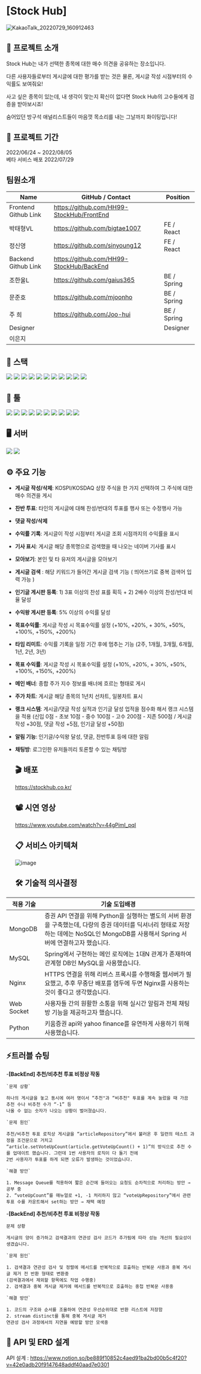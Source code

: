# [Stock Hub]
![KakaoTalk_20220729_160912463](https://user-images.githubusercontent.com/105052690/181703671-b380ca2e-bc55-418a-a9f2-7264d4a77f25.jpg)

## 📢 프로젝트 소개
Stock Hub는 내가 선택한 종목에 대한 매수 의견을 공유하는 장소입니다.

다른 사용자들로부터 게시글에 대한 평가를 받는 것은 물론, 게시글 작성 시점부터의 수익률도 보여줘요!

사고 싶은 종목이 있는데, 내 생각이 맞는지 확신이 없다면 Stock Hub의 고수들에게 검증을 받아보시죠!

숨어있던 방구석 애널리스트들이 마음껏 목소리를 내는 그날까지 화이팅입니다!

## 📆 프로젝트 기간
2022/06/24 ~ 2022/08/05 <br/>
베타 서비스 배포 2022/07/29 

## 팀원소개
| Name                 | GitHub / Contact                          | Position    |
| -------------------- | --------------------------------------    | ----------- |
| Frontend Github Link | https://github.com/HH99-StockHub/FrontEnd 
| 박태형VL             |  https://github.com/bigtae1007             | FE / React  |
| 정신영               | https://github.com/sinyoung12              | FE / React  |
| Backend Github Link  | https://github.com/HH99-StockHub/BackEnd  |
| 조한울L              | https://github.com/gaius365                | BE / Spring |
| 문준호               | https://github.com/mjoonho                 | BE / Spring |
| 주 희                | https://github.com/Joo-hui                 | BE / Spring |
| Designer             |                                            | Designer   |
| 이은지               |                                            |            |


  ## 🚀  스택
 <img src="https://img.shields.io/badge/SpringBoot-6DB33F?style=flat&logo=SpringBoot&logoColor=white"/> <img src="https://img.shields.io/badge/Spring Security-6DB33F?style=flat&logo=Spring Security&logoColor=white"/> <img src="https://img.shields.io/badge/Java-007396?style=flat&logo=java&logoColor=white"/>  <img src="https://img.shields.io/badge/Python-3776AB?style=flat&logo=Python&logoColor=white"/> <img src="https://img.shields.io/badge/PyCharm-000000?style=flat&logo=PyCharm&logoColor=white"/> <img src="https://img.shields.io/badge/JWT-000000?style=flat&logo=JWT&logoColor=white"/> <img src="https://img.shields.io/badge/Flask-000000?style=flat&logo=Flask&logoColor=white"/> <img src="https://img.shields.io/badge/Gradle-02303A?style=flat&logo=Gradle&logoColor=white"/> <img src="https://img.shields.io/badge/Redis-DC382D?style=flat&logo=Redis&logoColor=white"/> <img src="https://img.shields.io/badge/STOMP-885630?style=flat&logo=stomp&logoColor=white"/> <img src="https://img.shields.io/badge/SockJS-2A2A2A?style=flat&logo=SockJS&logoColor=white"/>


  ## 🔧 툴
  <img src="https://img.shields.io/badge/GitHub-181717?style=flat&logo=GitHub&logoColor=white"/> <img src="https://img.shields.io/badge/IntelliJ IDEA-000000?style=flat&logo=IntelliJ IDEA&logoColor=white"/> <img src="https://img.shields.io/badge/Sourcetree-0052CC?style=flat&logo=Sourcetree&logoColor=white"/> <img src="https://img.shields.io/badge/Notion-000000?style=flat&logo=Notion&logoColor=white"/> <img src="https://img.shields.io/badge/Postman-FF6C37?style=flat&logo=Postman&logoColor=white"/> <img src="https://img.shields.io/badge/Slack-4A154B?style=flat&logo=Slack&logoColor=white"/> <img src="https://img.shields.io/badge/Git-F05032?style=flat&logo=Git&logoColor=white"/> <img src="https://img.shields.io/badge/MySQL-4479A1?style=flat&logo=MySQL&logoColor=white"/> <img src="https://img.shields.io/badge/Figma-F24E1E?style=flat&logo=Figma&logoColor=white"/> <img src="https://img.shields.io/badge/MongoDB-47A248?style=flat&logo=MongoDB&logoColor=white"/>
   
  ## 🖥 서버
  <img src="https://img.shields.io/badge/NGINX-009639?style=flat&logo=NGINX&logoColor=white"/> <img src="https://img.shields.io/badge/AmazonEC2-FF9900?style=flat&logo=AmazonEC2&logoColor=orange"/>
  
  ## ⚙ 주요 기능
  - **게시글 작성/삭제**: KOSPI/KOSDAQ 상장 주식을 한 가지 선택하여 그 주식에 대한 매수 의견을 게시
- **찬반 투표**: 타인의 게시글에 대해 찬성/반대의 투표를 행사 또는 수정행사 가능
- **댓글 작성/삭제**
- **수익률 기록**: 게시글이 작성 시점부터 게시글 조회 시점까지의 수익률을 표시
- **기사 표시**: 게시글 해당 종목명으로 검색했을 때 나오는 네이버 기사를 표시
- **모아보기**: 본인 및 타 유저의 게시글을 모아보기
- **게시글 검색** : 해당 키워드가 들어간 게시글 검색 기능 ( 띄어쓰기로 중복 검색어 입력 가능 )
- **인기글 게시판 등록**: 1) 3표 이상의 찬성 표를 획득 + 2) 2배수 이상의 찬성/반대 비율 달성
- **수익왕 게시판 등록**: 5% 이상의 수익률 달성
- **목표수익률**: 게시글 작성 시 목표수익률 설정 (+10%, +20%, + 30%, +50%, +100%, +150%, +200%)
- **타임 리미트**: 수익률 기록을 일정 기간 후에 멈추는 기능 (2주, 1개월, 3개월, 6개월, 1년, 2년, 3년)
- **목표 수익률**: 게시글 작성 시 목표수익률 설정 (+10%, +20%, + 30%, +50%, +100%, +150%, +200%)
- **메인 배너**: 종합 주가 지수 정보를 배너에 흐르는 형태로 게시
- **주가 차트**: 게시글 해당 종목의 1년치 선차트, 일봉차트 표시
- **랭크 시스템**: 게시글/댓글 작성 실적과 인기글 달성 업적을 점수화 해서 랭크 시스템을 적용 (신입 0점 - 초보 10점 - 중수 100점 - 고수 200점 - 지존 500점 / 게시글 작성 +30점, 댓글 작성 +5점, 인기글 달성 +50점)
- **알림 기능**: 인기글/수익왕 달성, 댓글, 찬반투표 등에 대한 알림
- **채팅방**: 로그인한 유저들끼리 토론할 수 있는 채팅방
  
  ## 🎬 배포
  https://stockhub.co.kr/
  
  ## 📽 시연 영상
  https://www.youtube.com/watch?v=44gPimI_pqI
  
  ## 📋 서비스 아키텍쳐
  ![image](https://user-images.githubusercontent.com/105042922/182091240-1c1a68bc-2ffa-4885-8f29-0cfabe55cd2a.png)
  
  ## 🛠 기술적 의사결정
  
 |적용 기술 | 기술 도입배경 |
 |---|---|
 |MongoDB | 증권 API 연결을 위해 Python을 실행하는 별도의 서버 환경을 구축했는데, 다량의 증권 데이터를 딕셔너리 형태로 저장하는 데에는 NoSQL인 MongoDB를 사용해서 Spring 서버에 연결하고자 했습니다. |
 |MySQL | Spring에서 구현하는 메인 로직에는 1대N 관계가 존재하여 관계형 DB인 MySQL을 사용했습니다. |
 |Nginx | HTTPS 연결을 위해 리버스 프록시를 수행해줄 웹서버가 필요했고, 추후 무중단 배포를 염두에 두면 Nginx를 사용하는 것이 좋다고 생각했습니다.|
 |Web Socket | 사용자들 간의 원활한 소통을 위해 실시간 알림과 전체 채팅방 기능을 제공하고자 했습니다.|
 |Python | 키움증권 api와 yahoo finance를 유연하게 사용하기 위해 사용했습니다.|
 
   ## ⚡트러블 슈팅
   
 -**[BackEnd] 추천/비추천 투표 비정상 작동**
    
    `문제 상황`
    
    하나의 게시글을 놓고 동시에 여러 명이서 “추천"과 “비추천" 투표를 계속 눌렀을 때 가끔 추천 수나 비추천 수가 “-1” 등 
    나올 수 없는 숫자가 나오는 상황이 벌어졌습니다. 
    
    `문제 원인`
    
    추천/비추천 투표 로직상 게시글을 “articleRepository”에서 불러온 후 일련의 테스트 과정을 조건문으로 거치고 
    “article.setVoteUpCount(article.getVoteUpCount() + 1)”의 방식으로 추천 수를 업데이트 했습니다. 그런데 1번 사용자의 로직이 다 돌기 전에 
    2번 사용자가 투표를 하게 되면 오류가 발생하는 것이었습니다.
    
    `해결 방안`
    
    1. Message Queue를 적용하여 짧은 순간에 들어오는 요청도 순차적으로 처리하는 방안 → 공부 중
    2. “voteUpCount”를 매뉴얼로 +1, -1 처리하지 않고 “voteUpRepository”에서 관련 투표 수를 카운트해서 set하는 방안 → 채택 예정
    
 -**[BackEnd] 추천/비추천 투표 비정상 작동**
 
  `문제 상황`
    
    게시글의 양이 증가하고 검색결과의 연관성 검사 코드가 추가됨에 따라 성능 개선의 필요성이 생겼습니다. 
    
    `문제 원인`
    
    1. 검색결과 연관성 검사 및 정렬에 메서드를 반복적으로 호출하는 반복문 사용과 중복 게시글 제거 전 반환 형태로 변환중
    (검색결과에서 제외할 항목에도 작업 수행중)
    2. 검색결과 중복 게시글 제거에 메서드를 반복적으로 호출하는 중첩 반복문 사용중
    
    `해결 방안`
    
    1. 코드의 구조와 순서를 조율하여 연관성 우선순위대로 반환 리스트에 저장함
    2. stream distinct를 통해 중복 게시글 제거
    연관성 검사 과정에서의 지연을 예방할 방안 모색중
    
  ## 🧾 API 및 ERD 설계
  API 설계 : https://www.notion.so/be889f10852c4aed91ba2bd00b5c4f20?v=42e0adb20f9147648addf40aad7e0301

